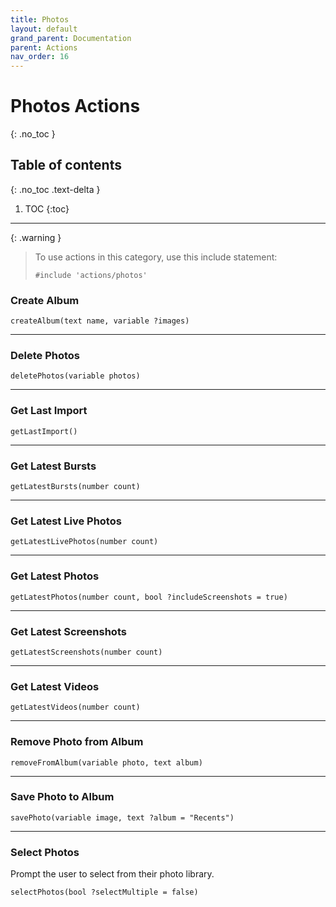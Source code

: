```yaml
---
title: Photos
layout: default
grand_parent: Documentation
parent: Actions
nav_order: 16
---
```


# Photos Actions
{: .no_toc }

## Table of contents
{: .no_toc .text-delta }

1. TOC
{:toc}

---

{: .warning }
> To use actions in this category, use this include statement:
>
> ```
> #include 'actions/photos'
> ```

### Create Album

```
createAlbum(text name, variable ?images)
```

---

### Delete Photos

```
deletePhotos(variable photos)
```

---

### Get Last Import

```
getLastImport()
```

---

### Get Latest Bursts

```
getLatestBursts(number count)
```

---

### Get Latest Live Photos

```
getLatestLivePhotos(number count)
```

---

### Get Latest Photos

```
getLatestPhotos(number count, bool ?includeScreenshots = true)
```

---

### Get Latest Screenshots

```
getLatestScreenshots(number count)
```

---

### Get Latest Videos

```
getLatestVideos(number count)
```

---

### Remove Photo from Album

```
removeFromAlbum(variable photo, text album)
```

---

### Save Photo to Album

```
savePhoto(variable image, text ?album = "Recents")
```

---

### Select Photos

Prompt the user to select from their photo library.

```
selectPhotos(bool ?selectMultiple = false)
```
